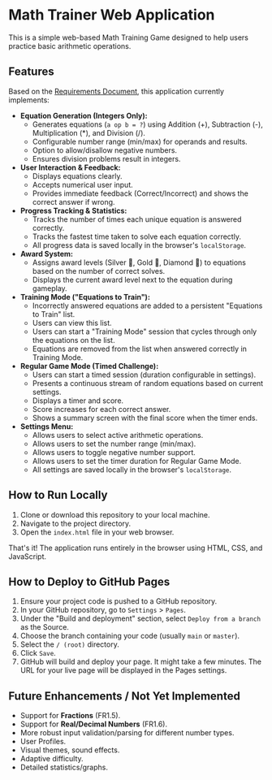 # Math Trainer Web Application

This is a simple web-based Math Training Game designed to help users practice basic arithmetic operations.

## Features

Based on the [Requirements Document](Requirements.md), this application currently implements:

*   **Equation Generation (Integers Only):**
    *   Generates equations (`a op b = ?`) using Addition (+), Subtraction (-), Multiplication (*), and Division (/).
    *   Configurable number range (min/max) for operands and results.
    *   Option to allow/disallow negative numbers.
    *   Ensures division problems result in integers.
*   **User Interaction & Feedback:**
    *   Displays equations clearly.
    *   Accepts numerical user input.
    *   Provides immediate feedback (Correct/Incorrect) and shows the correct answer if wrong.
*   **Progress Tracking & Statistics:**
    *   Tracks the number of times each unique equation is answered correctly.
    *   Tracks the fastest time taken to solve each equation correctly.
    *   All progress data is saved locally in the browser's `localStorage`.
*   **Award System:**
    *   Assigns award levels (Silver 🥈, Gold 🥇, Diamond 💎) to equations based on the number of correct solves.
    *   Displays the current award level next to the equation during gameplay.
*   **Training Mode ("Equations to Train"):**
    *   Incorrectly answered equations are added to a persistent "Equations to Train" list.
    *   Users can view this list.
    *   Users can start a "Training Mode" session that cycles through only the equations on the list.
    *   Equations are removed from the list when answered correctly in Training Mode.
*   **Regular Game Mode (Timed Challenge):**
    *   Users can start a timed session (duration configurable in settings).
    *   Presents a continuous stream of random equations based on current settings.
    *   Displays a timer and score.
    *   Score increases for each correct answer.
    *   Shows a summary screen with the final score when the timer ends.
*   **Settings Menu:**
    *   Allows users to select active arithmetic operations.
    *   Allows users to set the number range (min/max).
    *   Allows users to toggle negative number support.
    *   Allows users to set the timer duration for Regular Game Mode.
    *   All settings are saved locally in the browser's `localStorage`.

## How to Run Locally

1.  Clone or download this repository to your local machine.
2.  Navigate to the project directory.
3.  Open the `index.html` file in your web browser.

That's it! The application runs entirely in the browser using HTML, CSS, and JavaScript.

## How to Deploy to GitHub Pages

1.  Ensure your project code is pushed to a GitHub repository.
2.  In your GitHub repository, go to `Settings` > `Pages`.
3.  Under the "Build and deployment" section, select `Deploy from a branch` as the Source.
4.  Choose the branch containing your code (usually `main` or `master`).
5.  Select the `/ (root)` directory.
6.  Click `Save`.
7.  GitHub will build and deploy your page. It might take a few minutes. The URL for your live page will be displayed in the Pages settings.

## Future Enhancements / Not Yet Implemented

*   Support for **Fractions** (FR1.5).
*   Support for **Real/Decimal Numbers** (FR1.6).
*   More robust input validation/parsing for different number types.
*   User Profiles.
*   Visual themes, sound effects.
*   Adaptive difficulty.
*   Detailed statistics/graphs. 